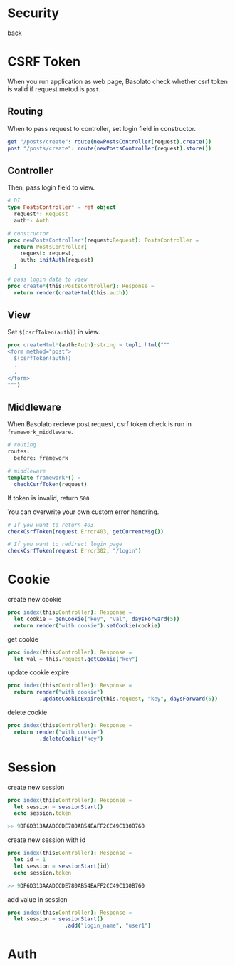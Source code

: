 Security
===
[back](../README.md)

# CSRF Token
When you run application as web page, Basolato check whether csrf token is valid if request metod is `post`.

## Routing
When to pass request to controller, set login field in constructor.
```nim
get "/posts/create": route(newPostsController(request).create())
post "/posts/create": route(newPostsController(request).store())
```

## Controller
Then, pass login field to view.

```nim
# DI
type PostsController* = ref object
  request*: Request
  auth*: Auth

# constructor
proc newPostsController*(request:Request): PostsController =
  return PostsController(
    request: request,
    auth: initAuth(request)
  )

# pass login data to view
proc create*(this:PostsController): Response =
  return render(createHtml(this.auth))
```

## View
Set `$(csrfToken(auth))` in view.
```nim
proc createHtml*(auth:Auth):string = tmpli html("""
<form method="post">
  $(csrfToken(auth))
  .
  .
</form>
""")
```

## Middleware
When Basolato recieve post request, csrf token check is run in `framework_middleware`.

```nim
# routing
routes:
  before: framework

# middleware
template framework*() =
  checkCsrfToken(request)
```
If token is invalid, return `500`.

You can overwrite your own custom error handring.
```nim
# If you want to return 403
checkCsrfToken(request Error403, getCurrentMsg())

# If you want to redirect login page
checkCsrfToken(request Error302, "/login")
```

# Cookie

create new cookie
```nim
proc index(this:Controller): Response =
  let cookie = genCookie("key", "val", daysForward(5))
  return render("with cookie").setCookie(cookie)
```

get cookie
```nim
proc index(this:Controller): Response =
  let val = this.request.getCookie("key")
```

update cookie expire
```nim
proc index(this:Controller): Response =
  return render("with cookie")
          .updateCookieExpire(this.request, "key", daysForward(5))
```

delete cookie
```nim
proc index(this:Controller): Response =
  return render("with cookie")
          .deleteCookie("key")
```


# Session

create new session
```nim
proc index(this:Controller): Response =
  let session = sessionStart()
  echo session.token

>> 9DF6D313AAADCCDE780AB54EAFF2CC49C130B760
```

create new session with id
```nim
proc index(this:Controller): Response =
  let id = 1
  let session = sessionStart(id)
  echo session.token

>> 9DF6D313AAADCCDE780AB54EAFF2CC49C130B760
```

add value in session
```nim
proc index(this:Controller): Response =
  let session = sessionStart()
                  .add("login_name", "user1")
```

# Auth